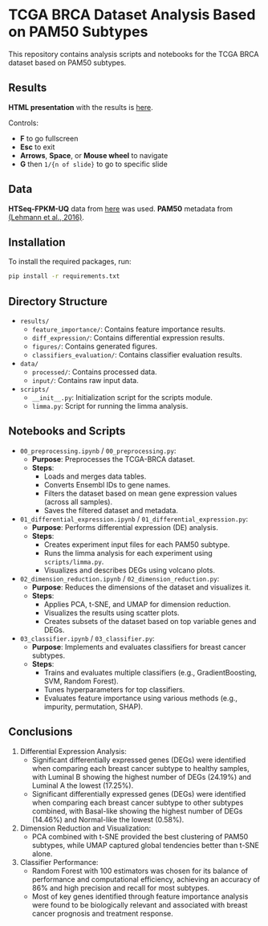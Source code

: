 # TCGA BRCA Dataset Analysis Based on PAM50 Subtypes

This repository contains analysis scripts and notebooks for the TCGA BRCA dataset based on PAM50 subtypes.

## Results

**HTML presentation** with the results is [here](https://tcga-brca-pam50-slides.pages.dev/).

Controls:
- **F** to go fullscreen
- **Esc** to exit
- **Arrows**, **Space**, or **Mouse wheel** to navigate
- **G** then `1/{n of slide}` to go to specific slide

## Data

**HTSeq-FPKM-UQ** data from [here](https://xenabrowser.net/datapages/?cohort=GDC%20TCGA%20Breast%20Cancer%20(BRCA)&removeHub=https%3A%2F%2Fxena.treehouse.gi.ucsc.edu%3A443) was used.
**PAM50** metadata from [(Lehmann et al., 2016)](https://pubmed.ncbi.nlm.nih.gov/27310713/).

## Installation

To install the required packages, run:

```bash
pip install -r requirements.txt
```

## Directory Structure
- `results/`
  - `feature_importance/`: Contains feature importance results.
  - `diff_expression/`: Contains differential expression results.
  - `figures/`: Contains generated figures.
  - `classifiers_evaluation/`: Contains classifier evaluation results.
- `data/`
  - `processed/`: Contains processed data.
  - `input/`: Contains raw input data.
- `scripts/`
  - `__init__.py`: Initialization script for the scripts module.
  - `limma.py`: Script for running the limma analysis.

## Notebooks and Scripts
- `00_preprocessing.ipynb` / `00_preprocessing.py`:
  - **Purpose**: Preprocesses the TCGA-BRCA dataset.
  - **Steps**:
    - Loads and merges data tables.
    - Converts Ensembl IDs to gene names.
    - Filters the dataset based on mean gene expression values (across all samples).
    - Saves the filtered dataset and metadata.
- `01_differential_expression.ipynb` / `01_differential_expression.py`:
  - **Purpose**: Performs differential expression (DE) analysis.
  - **Steps**:
    - Creates experiment input files for each PAM50 subtype.
    - Runs the limma analysis for each experiment using `scripts/limma.py`.
    - Visualizes and describes DEGs using volcano plots.
- `02_dimension_reduction.ipynb` / `02_dimension_reduction.py`:
  - **Purpose**: Reduces the dimensions of the dataset and visualizes it.
  - **Steps**:
    - Applies PCA, t-SNE, and UMAP for dimension reduction.
    - Visualizes the results using scatter plots.
    - Creates subsets of the dataset based on top variable genes and DEGs.
- `03_classifier.ipynb` / `03_classifier.py`:
  - **Purpose**: Implements and evaluates classifiers for breast cancer subtypes.
  - **Steps**:
    - Trains and evaluates multiple classifiers (e.g., GradientBoosting, SVM, Random Forest).
    - Tunes hyperparameters for top classifiers.
    - Evaluates feature importance using various methods (e.g., impurity, permutation, SHAP).

## Conclusions
1. Differential Expression Analysis:
    - Significant differentially expressed genes (DEGs) were identified when comparing each breast cancer subtype to healthy samples, with Luminal B showing the highest number of DEGs (24.19%) and Luminal A the lowest (17.25%).
    - Significant differentially expressed genes (DEGs) were identified when comparing each breast cancer subtype to other subtypes combined, with Basal-like showing the highest number of DEGs (14.46%) and Normal-like the lowest (0.58%).
2. Dimension Reduction and Visualization:
    - PCA combined with t-SNE provided the best clustering of PAM50 subtypes, while UMAP captured global tendencies better than t-SNE alone.
3. Classifier Performance:
    - Random Forest with 100 estimators was chosen for its balance of performance and computational efficiency, achieving an accuracy of 86% and high precision and recall for most subtypes.
    - Most of key genes identified through feature importance analysis were found to be biologically relevant and associated with breast cancer prognosis and treatment response.
